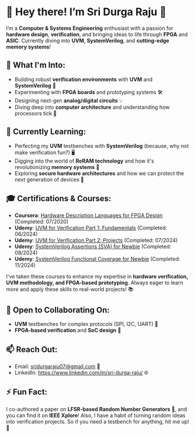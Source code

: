 # **👋 Hey there! I’m Sri Durga Raju 🌟**

I’m a **Computer & Systems Engineering** enthusiast with a passion for **hardware design**, **verification**, and bringing ideas to life through **FPGA** and **ASIC**. Currently diving into **UVM**, **SystemVerilog**, and **cutting-edge memory systems**!

## 👀 What I'm Into:
- Building robust **verification environments** with **UVM** and **SystemVerilog** 🔧
- Experimenting with **FPGA boards** and prototyping systems 🛠️
- Designing next-gen **analog/digital circuits** 💡
- Diving deep into **computer architecture** and understanding how processors tick 🧠

## 🌱 Currently Learning:
- Perfecting my **UVM** testbenches with **SystemVerilog** (because, why not make verification fun?) 🖥️
- Digging into the world of **ReRAM technology** and how it's revolutionizing **memory systems** 💾
- Exploring **secure hardware architectures** and how we can protect the next generation of devices 🔐

## 🎓 Certifications & Courses:
- **Coursera**: [Hardware Description Languages for FPGA Design](https://www.coursera.org/account/accomplishments/verify/BHYEE96EFU8T?utm_source=link&utm_medium=certificate&utm_content=cert_image&utm_campaign=pdf_header_button&utm_product=course) (Completed: 07/2020)
- **Udemy**: [UVM for Verification Part 1: Fundamentals](https://www.udemy.com/certificate/UC-c3b38464-c854-499e-ac86-a7aa4db2061a/) (Completed: 06/2024)
- **Udemy**: [UVM for Verification Part 2: Projects](https://www.udemy.com/course/uvm-methodology-for-asic-verification/) (Completed: 07/2024)
- **Udemy**: [SystemVerilog Assertions (SVA) for Newbie](https://www.udemy.com/certificate/UC-4b271f9c-bf90-4158-84a2-cb419cc1cc9e/) (Completed: 08/2024)
-  **Udemy**: [SystemVerilog Functional Coverage for Newbie](https://www.udemy.com/certificate/UC-bfaa4c85-e6d8-48b1-a6ed-00158f1881c7/) (Completed: 11/2024)

I've taken these courses to enhance my expertise in **hardware verification, UVM methodology, and FPGA-based prototyping**. Always eager to learn more and apply these skills to real-world projects! 📚

## 💞️ Open to Collaborating On:
- **UVM** testbenches for complex protocols (SPI, I2C, UART) 🧪
- **FPGA-based verification** and **SoC design** 🧩

## 📫 Reach Out:
- Email: sridurgaraju07@gmail.com 💬
- LinkedIn: https://www.linkedin.com/in/sri-durga-raju/ 🌐

## ⚡ Fun Fact:
I co-authored a paper on **LFSR-based Random Number Generators** 📝, and you can find it on **IEEE Xplore**! Also, I have a habit of turning random ideas into verification projects. So if you need a testbench for anything, hit me up! 🚀
